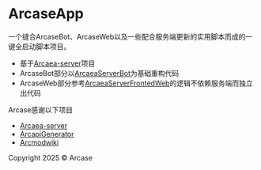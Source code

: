 # ArcaseApp
一个缝合ArcaseBot、ArcaseWeb以及一些配合服务端更新的实用脚本而成的一键全启动脚本项目。

- 基于[Arcaea-server](https://github.com/Lost-MSth/Arcaea-server)项目
- ArcaseBot部分以[ArcaeaServerBot](https://github.com/SweelLong/ArcaeaServerBot)为基础重构代码
- ArcaseWeb部分参考[ArcaeaServerFrontedWeb](https://github.com/SweelLong/ArcaeaServerFrontedWeb)的逻辑不依赖服务端而独立出代码

Arcase感谢以下项目
- [Arcaea-server](https://github.com/Lost-MSth/Arcaea-server)
- [ArcapiGenerator](https://github.com/SweelLong/ArcapiGenerator-public)
- [Arcmodwiki](https://github.com/FishiaTee/arcmodwiki)
  
Copyright 2025 © Arcase
